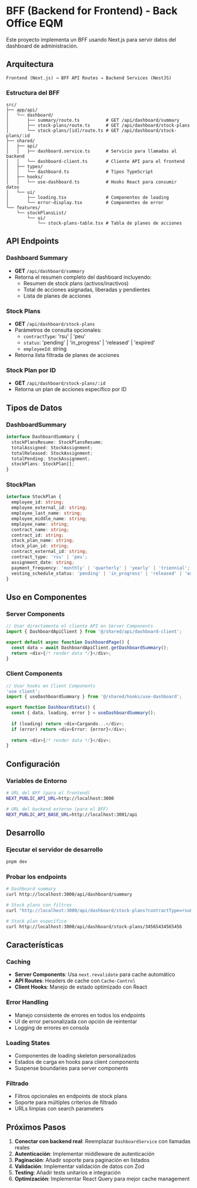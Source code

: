 # BFF (Backend for Frontend) - Back Office EQM

Este proyecto implementa un BFF usando Next.js para servir datos del dashboard de administración.

## Arquitectura

```
Frontend (Next.js) → BFF API Routes → Backend Services (NestJS)
```

### Estructura del BFF

```
src/
├── app/api/
│   └── dashboard/
│       ├── summary/route.ts          # GET /api/dashboard/summary
│       ├── stock-plans/route.ts      # GET /api/dashboard/stock-plans
│       └── stock-plans/[id]/route.ts # GET /api/dashboard/stock-plans/:id
├── shared/
│   ├── api/
│   │   ├── dashboard.service.ts      # Servicio para llamadas al backend
│   │   └── dashboard-client.ts       # Cliente API para el frontend
│   ├── types/
│   │   └── dashboard.ts              # Tipos TypeScript
│   ├── hooks/
│   │   └── use-dashboard.ts          # Hooks React para consumir datos
│   └── ui/
│       ├── loading.tsx               # Componentes de loading
│       └── error-display.tsx         # Componentes de error
└── features/
    └── stockPlansList/
        └── ui/
            └── stock-plans-table.tsx # Tabla de planes de acciones
```

## API Endpoints

### Dashboard Summary
- **GET** `/api/dashboard/summary`
- Retorna el resumen completo del dashboard incluyendo:
  - Resumen de stock plans (activos/inactivos)
  - Total de acciones asignadas, liberadas y pendientes
  - Lista de planes de acciones

### Stock Plans
- **GET** `/api/dashboard/stock-plans`
- Parámetros de consulta opcionales:
  - `contractType`: 'rsu' | 'peu'
  - `status`: 'pending' | 'in_progress' | 'released' | 'expired'
  - `employeeId`: string
- Retorna lista filtrada de planes de acciones

### Stock Plan por ID
- **GET** `/api/dashboard/stock-plans/:id`
- Retorna un plan de acciones específico por ID

## Tipos de Datos

### DashboardSummary
```typescript
interface DashboardSummary {
  stockPlansResume: StockPlansResume;
  totalAssigned: StockAssignment;
  totalReleased: StockAssignment;
  totalPending: StockAssignment;
  stockPlans: StockPlan[];
}
```

### StockPlan
```typescript
interface StockPlan {
  employee_id: string;
  employee_external_id: string;
  employee_last_name: string;
  employee_middle_name: string;
  employee_name: string;
  contract_name: string;
  contract_id: string;
  stock_plan_name: string;
  stock_plan_id: string;
  contract_external_id: string;
  contract_type: 'rsu' | 'peu';
  assignment_date: string;
  payment_frequency: 'monthly' | 'quarterly' | 'yearly' | 'triennial';
  vesting_schedule_status: 'pending' | 'in_progress' | 'released' | 'expired';
}
```

## Uso en Componentes

### Server Components
```typescript
// Usar directamente el cliente API en Server Components
import { DashboardApiClient } from '@/shared/api/dashboard-client';

export default async function DashboardPage() {
  const data = await DashboardApiClient.getDashboardSummary();
  return <div>{/* render data */}</div>;
}
```

### Client Components
```typescript
// Usar hooks en Client Components
'use client';
import { useDashboardSummary } from '@/shared/hooks/use-dashboard';

export function DashboardStats() {
  const { data, loading, error } = useDashboardSummary();
  
  if (loading) return <div>Cargando...</div>;
  if (error) return <div>Error: {error}</div>;
  
  return <div>{/* render data */}</div>;
}
```

## Configuración

### Variables de Entorno
```bash
# URL del BFF (para el frontend)
NEXT_PUBLIC_API_URL=http://localhost:3000

# URL del backend externo (para el BFF)
NEXT_PUBLIC_API_BASE_URL=http://localhost:3001/api
```

## Desarrollo

### Ejecutar el servidor de desarrollo
```bash
pnpm dev
```

### Probar los endpoints
```bash
# Dashboard summary
curl http://localhost:3000/api/dashboard/summary

# Stock plans con filtros
curl "http://localhost:3000/api/dashboard/stock-plans?contractType=rsu&status=in_progress"

# Stock plan específico
curl http://localhost:3000/api/dashboard/stock-plans/34565434565456
```

## Características

### Caching
- **Server Components**: Usa `next.revalidate` para cache automático
- **API Routes**: Headers de cache con `Cache-Control`
- **Client Hooks**: Manejo de estado optimizado con React

### Error Handling
- Manejo consistente de errores en todos los endpoints
- UI de error personalizada con opción de reintentar
- Logging de errores en consola

### Loading States
- Componentes de loading skeleton personalizados
- Estados de carga en hooks para client components
- Suspense boundaries para server components

### Filtrado
- Filtros opcionales en endpoints de stock plans
- Soporte para múltiples criterios de filtrado
- URLs limpias con search parameters

## Próximos Pasos

1. **Conectar con backend real**: Reemplazar `DashboardService` con llamadas reales
2. **Autenticación**: Implementar middleware de autenticación
3. **Paginación**: Añadir soporte para paginación en listados
4. **Validación**: Implementar validación de datos con Zod
5. **Testing**: Añadir tests unitarios e integración
6. **Optimización**: Implementar React Query para mejor cache management